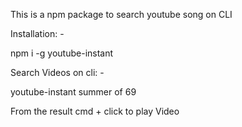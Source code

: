 This is a npm package to search youtube song on CLI

Installation: -

npm i -g youtube-instant

Search Videos on cli: -

youtube-instant summer of 69


From the result cmd + click to play Video